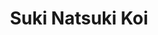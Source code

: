 --- 
title: "Suki Natsuki Koi"
publishdate: "2019-3-4T16:48:46+02:00"
src: "https://365manga.net/manga/suki-natsuki-koi"
image: "https://data.365manga.net/images/thumbnails/30360-suki-natsuki-koi.jpg"
description: " From Chibi Manga: She was always looking at him after school. Just seeing him was bringing her happiness. However a terrible future was waiting for her. But at that time she didn't know anything about it."
---